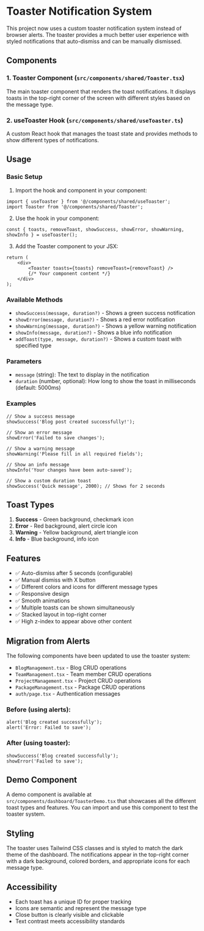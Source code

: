 # Toaster Notification System

This project now uses a custom toaster notification system instead of browser alerts. The toaster provides a much better user experience with styled notifications that auto-dismiss and can be manually dismissed.

## Components

### 1. Toaster Component (`src/components/shared/Toaster.tsx`)
The main toaster component that renders the toast notifications. It displays toasts in the top-right corner of the screen with different styles based on the message type.

### 2. useToaster Hook (`src/components/shared/useToaster.ts`)
A custom React hook that manages the toast state and provides methods to show different types of notifications.

## Usage

### Basic Setup

1. Import the hook and component in your component:
```tsx
import { useToaster } from '@/components/shared/useToaster';
import Toaster from '@/components/shared/Toaster';
```

2. Use the hook in your component:
```tsx
const { toasts, removeToast, showSuccess, showError, showWarning, showInfo } = useToaster();
```

3. Add the Toaster component to your JSX:
```tsx
return (
    <div>
        <Toaster toasts={toasts} removeToast={removeToast} />
        {/* Your component content */}
    </div>
);
```

### Available Methods

- `showSuccess(message, duration?)` - Shows a green success notification
- `showError(message, duration?)` - Shows a red error notification  
- `showWarning(message, duration?)` - Shows a yellow warning notification
- `showInfo(message, duration?)` - Shows a blue info notification
- `addToast(type, message, duration?)` - Shows a custom toast with specified type

### Parameters

- `message` (string): The text to display in the notification
- `duration` (number, optional): How long to show the toast in milliseconds (default: 5000ms)

### Examples

```tsx
// Show a success message
showSuccess('Blog post created successfully!');

// Show an error message
showError('Failed to save changes');

// Show a warning message
showWarning('Please fill in all required fields');

// Show an info message
showInfo('Your changes have been auto-saved');

// Show a custom duration toast
showSuccess('Quick message', 2000); // Shows for 2 seconds
```

## Toast Types

1. **Success** - Green background, checkmark icon
2. **Error** - Red background, alert circle icon  
3. **Warning** - Yellow background, alert triangle icon
4. **Info** - Blue background, info icon

## Features

- ✅ Auto-dismiss after 5 seconds (configurable)
- ✅ Manual dismiss with X button
- ✅ Different colors and icons for different message types
- ✅ Responsive design
- ✅ Smooth animations
- ✅ Multiple toasts can be shown simultaneously
- ✅ Stacked layout in top-right corner
- ✅ High z-index to appear above other content

## Migration from Alerts

The following components have been updated to use the toaster system:

- `BlogManagement.tsx` - Blog CRUD operations
- `TeamManagement.tsx` - Team member CRUD operations  
- `ProjectManagement.tsx` - Project CRUD operations
- `PackageManagement.tsx` - Package CRUD operations
- `auth/page.tsx` - Authentication messages

### Before (using alerts):
```tsx
alert('Blog created successfully');
alert('Error: Failed to save');
```

### After (using toaster):
```tsx
showSuccess('Blog created successfully');
showError('Failed to save');
```

## Demo Component

A demo component is available at `src/components/dashboard/ToasterDemo.tsx` that showcases all the different toast types and features. You can import and use this component to test the toaster system.

## Styling

The toaster uses Tailwind CSS classes and is styled to match the dark theme of the dashboard. The notifications appear in the top-right corner with a dark background, colored borders, and appropriate icons for each message type.

## Accessibility

- Each toast has a unique ID for proper tracking
- Icons are semantic and represent the message type
- Close button is clearly visible and clickable
- Text contrast meets accessibility standards
